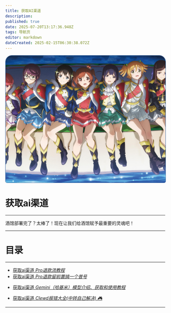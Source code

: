 ```yaml
---
title: 获取AI渠道
description: 
published: true
date: 2025-07-20T13:17:36.948Z
tags: 导航页
editor: markdown
dateCreated: 2025-02-15T06:30:38.072Z
---
```


<div id="page-root-div" style="position: relative; width: 100%; height: 50%; text-align: center;">
    <!-- 背景图片 -->
    <img src="/all_upload_files_should_in_here/sandbox_area/fangsuqi/部署墙纸.jpg" alt="封面图" id="cover-image" style="width: 100%; height: 400px; object-fit: cover; object-position: 50% 0%;filter: blur(0.7px); border-radius: 20px 20px 5px 5px; border: 1px solid rgba(52, 100, 158);">
</div>

# 获取ai渠道
---
酒馆部署完了？太棒了！现在让我们给酒馆赋予最重要的灵魂吧！

---
# 目录
---
<ul class="links-list">
  <li>
    <a href="/智识库/sandbox/神明，你也不想我刷不了怨念吧/new-page" class="is-internal-link is-valid-page">获取ai渠道
      <em>Pro退款流教程</em>
    </a>
  </li>
  <li>
    <a href="/智识库/sandbox/神明，你也不想我刷不了怨念吧/Pro退款留前置搞一个普号" class="is-internal-link is-valid-page">获取ai渠道
      <em>Pro退款留前置搞一个普号</em>
    </a>
  </li>
</ul>
<ul class="links-list">
  <li>
    <a href="/智识库/类脑教程/获取AI渠道/Gemini（哈基米）模型介绍、获取和使用教程" class="is-intaernal-link is-valid-page">获取ai渠道
      <em>Gemini（哈基米）模型介绍、获取和使用教程</em>
    </a>
  </li>
</ul>
<ul class="links-list">
  <li>
    <a href="/智识库/类脑教程/获取AI渠道/Clewd报错大全（中转自己解决）" class="is-internal-link is-valid-page">获取ai渠道
      <em>Clewd报错大全(中转自己解决) 🎮</em>
    </a>
  </li>
</ul>




---